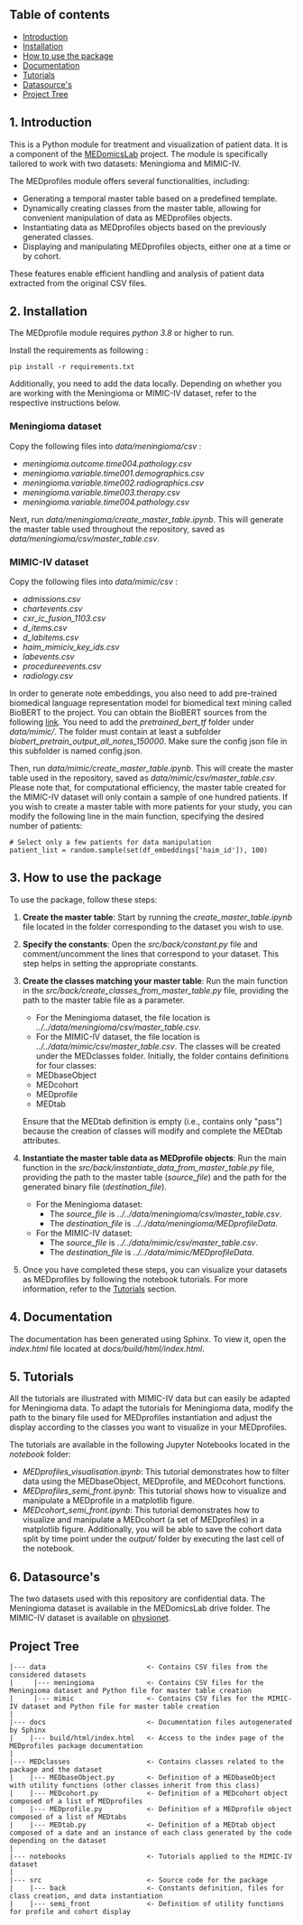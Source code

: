 ## Table of contents

* [Introduction](#1-introduction)
* [Installation](#2-installation)
* [How to use the package](#3-how-to-use-the-package)
* [Documentation](#4-documentation)
* [Tutorials](#5-tutorials)
* [Datasource's](#6-datasources)
* [Project Tree](#project-tree)


## 1. Introduction

This is a Python module for treatment and visualization of patient data. It is a component of
the [MEDomicsLab](https://github.com/MEDomics-UdeS/MEDomicsLab) project. The module is specifically tailored to work
with two datasets: Meningioma and MIMIC-IV.

The MEDprofiles module offers several functionalities, including:

- Generating a temporal master table based on a predefined template.
- Dynamically creating classes from the master table, allowing for convenient manipulation of data as MEDprofiles
  objects.
- Instantiating data as MEDprofiles objects based on the previously generated classes.
- Displaying and manipulating MEDprofiles objects, either one at a time or by cohort.

These features enable efficient handling and analysis of patient data extracted from the original CSV files.


## 2. Installation

The MEDprofile module requires *python 3.8* or higher to run.

Install the requirements as following :

```
pip install -r requirements.txt
```

Additionally, you need to add the data locally. Depending on whether you are working with the Meningioma or MIMIC-IV 
dataset, refer to the respective instructions below.

### Meningioma dataset

Copy the following files into *data/meningioma/csv* :

- *meningioma.outcome.time004.pathology.csv*
- *meningioma.variable.time001.demographics.csv*
- *meningioma.variable.time002.radiographics.csv*
- *meningioma.variable.time003.therapy.csv*
- *meningioma.variable.time004.pathology.csv*

Next, run *data/meningioma/create_master_table.ipynb*. This will generate the master table used throughout the 
repository, saved as *data/meningioma/csv/master_table.csv*.

### MIMIC-IV dataset

Copy the following files into *data/mimic/csv* :

- *admissions.csv*
- *chartevents.csv*
- *cxr_ic_fusion_1103.csv*
- *d_items.csv*
- *d_labitems.csv*
- *haim_mimiciv_key_ids.csv*
- *labevents.csv*
- *procedureevents.csv*
- *radiology.csv*

In order to generate note embeddings, you also need to add pre-trained biomedical language representation model for 
biomedical text mining called BioBERT to the project. You can obtain the BioBERT sources from the following 
[link](https://github.com/EmilyAlsentzer/clinicalBERT). 
You need to add the *pretrained_bert_tf* folder under *data/mimic/*. The folder must contain at least a subfolder 
*biobert_pretrain_output_all_notes_150000*. Make sure the config json file in this subfolder is named config.json.

Then, run *data/mimic/create_master_table.ipynb*. This will create the master table used in the repository, saved as 
*data/mimic/csv/master_table.csv*. Please note that, for computational efficiency, the master table created for the 
MIMIC-IV dataset will only contain a sample of one hundred patients. If you wish to create a master table with more 
patients for your study, you can modify the following line in the main function, specifying the desired number of 
patients:

```
# Select only a few patients for data manipulation
patient_list = random.sample(set(df_embeddings['haim_id']), 100)
```


## 3. How to use the package

To use the package, follow these steps:

1. **Create the master table**: Start by running the *create_master_table.ipynb* file located in the folder 
   corresponding to the dataset you wish to use.

2. **Specify the constants**: Open the *src/back/constant.py* file and comment/uncomment the lines that correspond to 
   your dataset. This step helps in setting the appropriate constants.

3. **Create the classes matching your master table**: Run the main function in the 
   *src/back/create_classes_from_master_table.py* file, providing the path to the master table file as a parameter.
   - For the Meningioma dataset, the file location is *../../data/meningioma/csv/master_table.csv*.
   - For the MIMIC-IV dataset, the file location is *../../data/mimic/csv/master_table.csv*.
   The classes will be created under the MEDclasses folder. Initially, the folder contains definitions for four classes:
   - MEDbaseObject
   - MEDcohort
   - MEDprofile
   - MEDtab

   Ensure that the MEDtab definition is empty (i.e., contains only "pass") because the creation of classes will modify 
   and complete the MEDtab attributes.

4. **Instantiate the master table data as MEDprofile objects**: Run the main function in the 
   *src/back/instantiate_data_from_master_table.py* file, providing the path to the master table (*source_file*) and the
   path for the generated binary file (*destination_file*).
   - For the Meningioma dataset:
     - The *source_file* is *../../data/meningioma/csv/master_table.csv*.
     - The *destination_file* is *../../data/meningioma/MEDprofileData*.
   - For the MIMIC-IV dataset:
     - The *source_file* is *../../data/mimic/csv/master_table.csv*.
     - The *destination_file* is *../../data/mimic/MEDprofileData*.

5. Once you have completed these steps, you can visualize your datasets as MEDprofiles by following the notebook 
   tutorials. For more information, refer to the [Tutorials](#5-tutorials) section.


## 4. Documentation

The documentation has been generated using Sphinx. To view it, open the *index.html* file located at 
*docs/build/html/index.html*.


## 5. Tutorials

All the tutorials are illustrated with MIMIC-IV data but can easily be adapted for Meningioma data. To adapt the 
tutorials for Meningioma data, modify the path to the binary file used for MEDprofiles instantiation and adjust the 
display according to the classes you want to visualize in your MEDprofiles.

The tutorials are available in the following Jupyter Notebooks located in the *notebook* folder:

- *MEDprofiles_visualisation.ipynb*: This tutorial demonstrates how to filter data using the MEDbaseObject, MEDprofile, 
  and MEDcohort functions.
- *MEDprofiles_semi_front.ipynb*: This tutorial shows how to visualize and manipulate a MEDprofile in a matplotlib 
  figure.
- *MEDcohort_semi_front.ipynb*: This tutorial demonstrates how to visualize and manipulate a MEDcohort (a set of 
  MEDprofiles) in a matplotlib figure. Additionally, you will be able to save the cohort data split by time point under 
  the *output/* folder by executing the last cell of the notebook.


## 6. Datasource's

The two datasets used with this repository are confidential data. The Meningioma dataset is available in the MEDomicsLab 
drive folder. The MIMIC-IV dataset is available on [physionet](https://physionet.org/content/mimiciv/2.2/).


## Project Tree

```
|--- data                         <- Contains CSV files from the considered datasets
|     |--- meningioma             <- Contains CSV files for the Meningioma dataset and Python file for master table creation
|     |--- mimic                  <- Contains CSV files for the MIMIC-IV dataset and Python file for master table creation
|
|--- docs                         <- Documentation files autogenerated by Sphinx
|    |--- build/html/index.html   <- Access to the index page of the MEDprofiles package documentation
|
|--- MEDclasses                   <- Contains classes related to the package and the dataset
|    |--- MEDbaseObject.py        <- Definition of a MEDbaseObject with utility functions (other classes inherit from this class)
|    |--- MEDcohort.py            <- Definition of a MEDcohort object composed of a list of MEDprofiles
|    |--- MEDprofile.py           <- Definition of a MEDprofile object composed of a list of MEDtabs
|    |--- MEDtab.py               <- Definition of a MEDtab object composed of a date and an instance of each class generated by the code depending on the dataset
|
|--- notebooks                    <- Tutorials applied to the MIMIC-IV dataset
|
|--- src                          <- Source code for the package
|    |--- back                    <- Constants definition, files for class creation, and data instantiation
|    |--- semi_front              <- Definition of utility functions for profile and cohort display

```